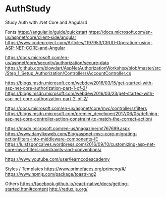# AuthStudy
Study Auth with .Net Core and Angular4

Fonts
https://angular.io/guide/quickstart
https://docs.microsoft.com/en-us/aspnet/core/client-side/angular
https://www.codeproject.com/Articles/1197953/CRUD-Operation-using-ASP-NET-CORE-and-Angular

https://docs.microsoft.com/en-us/aspnet/core/security/authorization/secure-data
https://github.com/blowdart/AspNetAuthorizationWorkshop/blob/master/src/Step_1_Setup_Authorization/Controllers/AccountController.cs

https://blogs.msdn.microsoft.com/webdev/2016/03/15/get-started-with-asp-net-core-authorization-part-1-of-2/
https://blogs.msdn.microsoft.com/webdev/2016/03/23/get-started-with-asp-net-core-authorization-part-2-of-2/

https://docs.microsoft.com/en-us/aspnet/core/mvc/controllers/filters
https://blogs.msdn.microsoft.com/premier_developer/2017/06/05/defining-asp-net-core-controller-action-constraint-to-match-the-correct-action/

https://msdn.microsoft.com/en-us/magazine/mt767699.aspx
https://www.danylkoweb.com/Blog/aspnet-mvc-core-migrating-actionfilters-into-middleware-components-IE
https://luisfsgoncalves.wordpress.com/2016/09/10/customizing-asp-net-core-mvc-filters-constraints-and-conventions/

https://www.youtube.com/user/learncodeacademy

Styles / Templates
https://www.primefaces.org/primeng/#/
https://www.npmjs.com/package/toastr-ng2

Others
https://facebook.github.io/react-native/docs/getting-started.html#content
http://redux.js.org/
